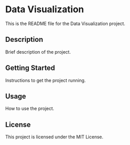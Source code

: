 # Data Visualization

This is the README file for the Data Visualization project.

## Description

Brief description of the project.

## Getting Started

Instructions to get the project running.

## Usage

How to use the project.

## License

This project is licensed under the MIT License.